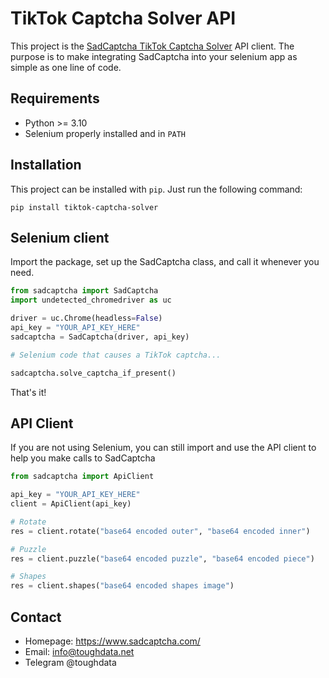 # TikTok Captcha Solver API
This project is the [SadCaptcha TikTok Captcha Solver](https://www.sadcaptcha.com?ref=ghclientrepo) API client.
The purpose is to make integrating SadCaptcha into your selenium app as simple as one line of code.

## Requirements
- Python >= 3.10
- Selenium properly installed and in `PATH`

## Installation
This project can be installed with `pip`. Just run the following command:
```
pip install tiktok-captcha-solver
```

## Selenium client 
Import the package, set up the SadCaptcha class, and call it whenever you need.

```py
from sadcaptcha import SadCaptcha
import undetected_chromedriver as uc

driver = uc.Chrome(headless=False)
api_key = "YOUR_API_KEY_HERE"
sadcaptcha = SadCaptcha(driver, api_key)

# Selenium code that causes a TikTok captcha...

sadcaptcha.solve_captcha_if_present()
```

That's it!

## API Client
If you are not using Selenium, you can still import and use the API client to help you make calls to SadCaptcha
```py
from sadcaptcha import ApiClient

api_key = "YOUR_API_KEY_HERE"
client = ApiClient(api_key)

# Rotate
res = client.rotate("base64 encoded outer", "base64 encoded inner")

# Puzzle
res = client.puzzle("base64 encoded puzzle", "base64 encoded piece")

# Shapes
res = client.shapes("base64 encoded shapes image")
```

## Contact
- Homepage: https://www.sadcaptcha.com/
- Email: info@toughdata.net
- Telegram @toughdata
